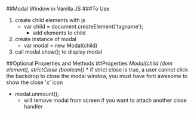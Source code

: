 ##Modal Window in Vanilla JS
###To Use
1. create child elements with js
    * var child = document.createElement('tagname');
        * add elements to child
2. create instance of modal
    * var modal = new Modal(child)
3. call modal.show(); to display modal

##Optional Properties and Methods
##Properties
*Modal(child (dom element), strictClose (boolean))*
    * if strict close is true, a user cannot click the backdrop to close the modal window, you must have font awesome to show the close 'x' icon
* modal.unmount();
    * will remove modal from screen if you want to attach another close handler
